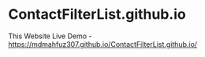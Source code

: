 # ContactFilterList.github.io

This Website Live Demo - https://mdmahfuz307.github.io/ContactFilterList.github.io/
